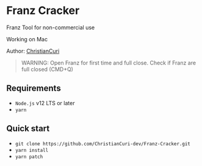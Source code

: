 # Franz Cracker

Franz Tool for non-commercial use

Working on Mac

Author: [ChristianCuri](https://github.com/christiancuri)

> WARNING: Open Franz for first time and full close. Check if Franz are full closed (CMD+Q)

## Requirements

- `Node.js` v12 LTS or later
- `yarn`

## Quick start

- `git clone https://github.com/ChristianCuri-dev/Franz-Cracker.git`
- `yarn install`
- `yarn patch`